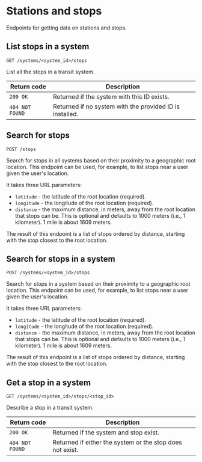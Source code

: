 # Stations and stops


Endpoints for getting data on stations and stops.

## List stops in a system

`GET /systems/<system_id>/stops`


List all the stops in a transit system.

Return code     | Description
----------------|-------------
`200 OK`        | Returned if the system with this ID exists.
`404 NOT FOUND` | Returned if no system with the provided ID is installed.

## Search for stops

`POST /stops`


Search for stops in all systems based on their proximity to a geographic root location.
This endpoint can be used, for example, to list stops near a user given the user's location.

It takes three URL parameters:

- `latitude` - the latitude of the root location (required).
- `longitude` - the longitude of the root location (required).
- `distance` - the maximum distance, in meters, away from the root location that stops can be.
            This is optional and defaults to 1000 meters (i.e., 1 kilometer). 1 mile is about 1609 meters.

The result of this endpoint is a list of stops ordered by distance, starting with the stop
closest to the root location.

## Search for stops in a system

`POST /systems/<system_id>/stops`


Search for stops in a system based on their proximity to a geographic root location.
This endpoint can be used, for example, to list stops near a user given the user's location.

It takes three URL parameters:

- `latitude` - the latitude of the root location (required).
- `longitude` - the longitude of the root location (required).
- `distance` - the maximum distance, in meters, away from the root location that stops can be.
            This is optional and defaults to 1000 meters (i.e., 1 kilometer). 1 mile is about 1609 meters.

The result of this endpoint is a list of stops ordered by distance, starting with the stop
closest to the root location.

## Get a stop in a system

`GET /systems/<system_id>/stops/<stop_id>`


Describe a stop in a transit system.

Return code         | Description
--------------------|-------------
`200 OK`            | Returned if the system and stop exist.
`404 NOT FOUND`     | Returned if either the system or the stop does not exist.
